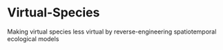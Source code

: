 # Virtual-Species
Making virtual species less virtual by reverse-engineering spatiotemporal ecological models

